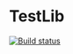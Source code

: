 # TestLib
[![Build status](https://ci.appveyor.com/api/projects/status/e9oprt7r05sv3vjy?svg=true)](https://ci.appveyor.com/project/stefanks/testlib)
